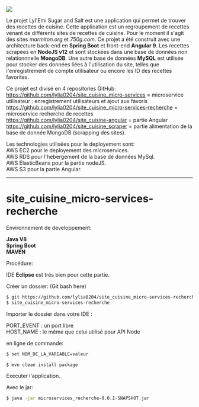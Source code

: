 <img src="https://lylemi-projet-al04.s3.eu-west-3.amazonaws.com/image-logo/le-logo-noir.png">

Le projet Lyl'Emi Sugar and Salt est une application qui permet de trouver des recettes de cuisine.
Cette application est un regroupement de recettes venant de différents sites de recettes de cuisine.
Pour le moment il s'agit des sites *marmiton.org* et *750g.com*.
Ce projet a été construit avec une architecture back-end en **Spring Boot** et front-end **Angular 9**.
Les recettes scrapées en **NodeJS v12** et sont stockées dans une base de données non relationnnelle **MongoDB**.
Une autre base de données **MySQL** est utilisée pour stocker des données liées à l'utilisation du site, telles que l'enregistrement de compte utilisateur ou encore les ID des recettes favorites.

Ce projet est divisé en 4 repositories GitHub:  
https://github.com/lylia0204/site_cuisine_micro-services = microservice utilisateur : enregistrement utilisateurs et ajout aux favoris
https://github.com/lylia0204/site_cuisine_micro-services-recherche  = microservice recherche de recettes
https://github.com/lylia0204/site_cuisine-angular = partie Angular  
https://github.com/lylia0204/site_cuisine_scraper = partie alimentation de la base de donnée MongoDB (scrapping des sites).

Les technologies utilisées pour le deployement sont:  
AWS EC2 pour le deployement des microservices.    
AWS RDS pour l'hebergement de la base de données MySql.      
AWS ElasticBeans pour la partie nodeJS.    
AWS S3 pour la partie Angular.  

---------------------------------------------------------------------------------------------------------------------------------------
# site_cuisine_micro-services-recherche

Environnement de developpement:

**Java V8**  
**Spring Boot**  
**MAVEN** 

Procédure:

IDE **Eclipse** est trés bien pour cette partie.

Créer un dossier: (Git bash here)
```sh
$ git https://github.com/lylia0204/site_cuisine_micro-services-recherche.git
$ site_cuisine_micro-services-recherche
```

Importer le dossier dans votre IDE : 

PORT_EVENT : un port libre  
HOST_NAME : le même que celui utilisé pour API Node

en ligne de commande:
```sh
$ set NOM_DE_LA_VARIABLE=valeur 
```
 

```sh
$ mvn clean install package
```
Executer l'application.  

Avec le jar:
```sh
$ java -jar microservices_recherche-0.0.1-SNAPSHOT.jar
```






